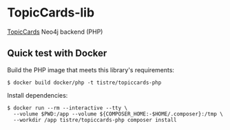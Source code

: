 # TopicCards-lib

[TopicCards](https://topiccards.net/) Neo4j backend (PHP)

## Quick test with Docker

Build the PHP image that meets this library's requirements:

```
$ docker build docker/php -t tistre/topiccards-php
```

Install dependencies:
```
$ docker run --rm --interactive --tty \
  --volume $PWD:/app --volume ${COMPOSER_HOME:-$HOME/.composer}:/tmp \
  --workdir /app tistre/topiccards-php composer install
```
